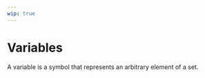 ```yaml
---
wip: true
---
```


# Variables

A variable is a symbol that represents an arbitrary element of a set.
